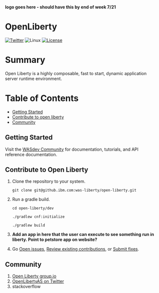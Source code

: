 **logo goes here - should have this by end of week 7/21**
# OpenLiberty

[![Twitter](https://img.shields.io/twitter/url/http/shields.io.svg?style=social)](https://twitter.com/OpenLibertyAS)
![Linux](https://img.shields.io/badge/os-linux-green.svg?style=flat)
[![License](https://img.shields.io/badge/License-EPL%201.0-green.svg)](https://opensource.org/licenses/EPL-1.0)

# Summary
Open Liberty is a highly composable, fast to start, dynamic application server runtime environment.

# Table of Contents
* [Getting Started](https://github.ibm.com/was-liberty/open-liberty#getting-started)
* [Contribute to open liberty](https://github.ibm.com/was-liberty/open-liberty#contribute-to-open-liberty)
* [Community](https://github.ibm.com/was-liberty/open-liberty#community)

## Getting Started
Visit the [WASdev Community](https://developer.ibm.com/wasdev/) for documentation, tutorials, and API reference documentation.

## Contribute to Open Liberty
1. Clone the repository to your system.

    ```git clone git@github.ibm.com:was-liberty/open-liberty.git```

2. Run a gradle build.

    ```cd open-liberty/dev```
    
    ```./gradlew cnf:initialize```

    ```./gradlew build```

3. **Add an app in here that the user can execute to see something run in liberty.  Point to petstore app on website?**
4. Go [Open issues](https://github.ibm.com/was-liberty/open-liberty/issues), [Review existing contributions](https://github.ibm.com/was-liberty/open-liberty/pulls), or [Submit fixes](https://github.ibm.com/was-liberty/open-liberty/blob/master/CONTRIBUTING.md).

## Community
1. [Open Liberty group.io](https://groups.io/g/openliberty)
2. [OpenLibertyAS on Twitter](https://twitter.com/OpenLibertyAS)
3. stackoverflow
